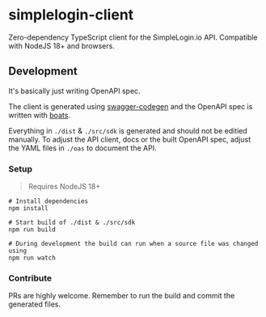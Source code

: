 # simplelogin-client

Zero-dependency TypeScript client for the SimpleLogin.io API. Compatible with NodeJS 18+ and browsers.

## Development

It's basically just writing OpenAPI spec.

The client is generated using [swagger-codegen](https://github.com/swagger-api/swagger-codegen) and the OpenAPI spec is written with [boats](https://github.com/j-d-carmichael/boats).

Everything in `./dist` & `./src/sdk` is generated and should not be editied manually. To adjust the API client, docs or the built OpenAPI spec, adjust the YAML files in `./oas` to document the API.

### Setup

> Requires NodeJS 18+

```shell
# Install dependencies
npm install

# Start build of ./dist & ./src/sdk
npm run build

# During development the build can run when a source file was changed using
npm run watch
```

### Contribute

PRs are highly welcome. Remember to run the build and commit the generated files.

